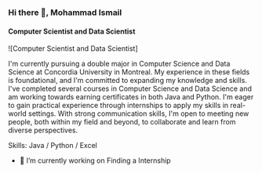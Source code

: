 ### Hi there 👋, Mohammad Ismail
#### Computer Scientist and Data Scientist
![Computer Scientist and Data Scientist]

I'm currently pursuing a double major in Computer Science and Data Science at Concordia University in Montreal. My experience in these fields is foundational, and I'm committed to expanding my knowledge and skills. I've completed several courses in Computer Science and Data Science and am working towards earning certificates in both Java and Python. I'm eager to gain practical experience through internships to apply my skills in real-world settings. With strong communication skills, I'm open to meeting new people, both within my field and beyond, to collaborate and learn from diverse perspectives.

Skills: Java / Python / Excel 

- 🔭 I’m currently working on Finding a Internship 




